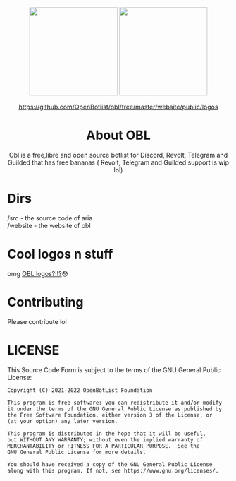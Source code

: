    <div align="center">

<img height="200" src="https://openbotlist.glitch.me/static/logos/obl.svg"/>
<img height="200" src="https://openbotlist.glitch.me/static/logos/obltext.svg"/>

 https://github.com/OpenBotlist/obl/tree/master/website/public/logos
# About OBL

Obl is a free,libre and open source botlist for Discord, Revolt, Telegram and Guilded that has free bananas ( Revolt, Telegram and Guilded support is wip lol)
    </div>

# Dirs

/src - the source code of aria <br>
/website - the website of obl

# Cool logos n stuff
omg <a href="https://github.com/OpenBotlist/obl/tree/master/website/public/logos">OBL logos?!!?</a>😳

# Contributing
Please contribute lol

# LICENSE
  This Source Code Form is subject to the terms of the GNU General Public License:
 
    Copyright (C) 2021-2022 OpenBotList Foundation

    This program is free software: you can redistribute it and/or modify
    it under the terms of the GNU General Public License as published by
    the Free Software Foundation, either version 3 of the License, or
    (at your option) any later version.
    
    This program is distributed in the hope that it will be useful,
    but WITHOUT ANY WARRANTY; without even the implied warranty of
    MERCHANTABILITY or FITNESS FOR A PARTICULAR PURPOSE.  See the
    GNU General Public License for more details.

    You should have received a copy of the GNU General Public License
    along with this program. If not, see https://www.gnu.org/licenses/.
